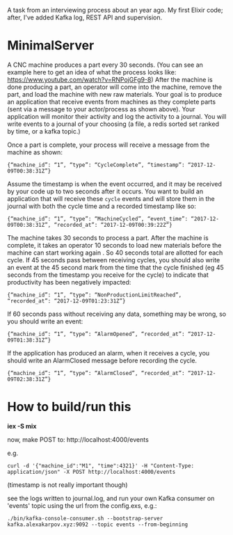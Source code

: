 A task from an interviewing process about an year ago. My first Elixir code; after, I've added Kafka log, REST API and supervision.

# MinimalServer

A CNC machine produces a part every 30 seconds. (You can see an example here to get an idea of what the process looks like: https://www.youtube.com/watch?v=RNPojGFg9-8) After the machine is done producing a part, an operator will come into the machine, remove the part, and load the machine with new raw materials.
Your goal is to produce an application that receive events from machines as they complete parts (sent via a message to your actor/process as shown above). Your application will monitor their activity and log the activity to a journal. You will write events to a journal of your choosing (a file, a redis sorted set ranked by time, or a kafka topic.)

Once a part is complete, your process will receive a message from the machine as shown:
```
{“machine_id”: “1”, “type”: “CycleComplete”, “timestamp”: “2017-12-09T00:38:31Z”}
```
Assume the timestamp is when the event occurred, and it may be received by your code up to two seconds after it occurs.
You want to build an application that will receive these `cycle` events and will store them in the journal with both the cycle time and a recorded timestamp like so:
```
{“machine_id”: “1”, “type”: “MachineCycled”, “event_time”: “2017-12-09T00:38:31Z”, “recorded_at”: “2017-12-09T00:39:22Z”}
```
The machine takes 30 seconds to process a part. After the machine is complete, it takes an operator 10 seconds to load new materials before the machine can start working again . So 40 seconds total are allotted for each cycle. If 45 seconds pass between receiving cycles, you should also write an event at the 45 second mark from the time that the cycle finished (eg 45 seconds from the timestamp you receive for the cycle) to indicate that productivity has been negatively impacted:
```
{“machine_id”: “1”, “type”: “NonProductionLimitReached”, “recorded_at”: “2017-12-09T01:23:31Z”}
```
If 60 seconds pass without receiving any data, something may be wrong, so you should write an event:
```
{“machine_id”: “1”, “type”: “AlarmOpened”, “recorded_at”: “2017-12-09T01:38:31Z”}
```
If the application has produced an alarm, when it receives a cycle, you should write an AlarmClosed message before recording the cycle.
```
{“machine_id”: “1”, “type”: “AlarmClosed”, “recorded_at”: “2017-12-09T02:38:31Z”}
```

# How to build/run this

**iex -S mix**

now, make POST to:
http://localhost:4000/events

e.g.
```
curl -d '{"machine_id":"M1", "time":4321}' -H "Content-Type: application/json" -X POST http://localhost:4000/events
```
(timestamp is not really important though)

see the logs written to journal.log, and run your own Kafka consumer on 'events' topic using the url from the config.exs, e.g.:
```
./bin/kafka-console-consumer.sh --bootstrap-server kafka.alexakarpov.xyz:9092 --topic events --from-beginning
```
